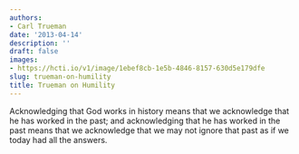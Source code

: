 ```yaml
---
authors:
- Carl Trueman
date: '2013-04-14'
description: ''
draft: false
images:
- https://hcti.io/v1/image/1ebef8cb-1e5b-4846-8157-630d5e179dfe
slug: trueman-on-humility
title: Trueman on Humility
---
```


Acknowledging that God works in history means that we acknowledge that he has worked in the past; and acknowledging that he has worked in the past means that we acknowledge that we may not ignore that past as if we today had all the answers.